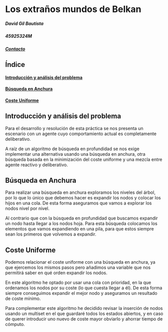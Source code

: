 # Los extraños mundos de Belkan

##### David Gil Bautista

##### 45925324M

##### [Contacto](mailto:davidgilbautista@gmail.com)



## Índice

#### [Introducción y análisis del problema](#id1)

#### [Búsqueda en Anchura](#id2)

#### [Coste Uniforme](#id3)



<div id='id1' />

## Introducción y análisis del problema

Para el desarrollo y resolución de esta práctica se nos presenta un escenario con un agente cuyo comportamiento actual es completamente deliberativo. 

A raíz de un algoritmo de búsqueda en profundidad se nos exige implementar una alternativa usando una búsqueda en anchura, otra búsqueda basada en la minimización del coste uniforme y una mezcla entre agente reactivo y deliberativo.

<div id='id2' />

## Búsqueda en Anchura

Para realizar una búsqueda en anchura exploramos los niveles del árbol, por lo que lo único que debemos hacer es expandir los nodos y colocar los hijos en una cola. De esta forma aseguramos que vamos a explorar los nodos nivel por nivel.

Al contrario que con la búsqueda en profundidad que buscamos expandir un nodo hasta llegar a los nodos hoja. Para esta búsqueda colocamos los elementos que vamos expandiendo en una pila, para que estos siempre sean los primeros que volvemos a expandir.



<div id='id3' />

## Coste Uniforme

Podemos relacionar el coste uniforme con una búsqueda en anchura, ya que ejercemos los mismos pasos pero añadimos una variable que nos permitirá saber en qué orden expandir los nodos.

En este algoritmo he optado por usar una cola con prioridad, en la que ordenamos los nodos por su coste (lo que cuesta llegar a él). De esta forma siempre conseguimos expandir el mejor nodo y aseguramos un resultado de coste mínimo.

Para complementar este algoritmo he decidido revisar la inserción de nodos usando un multiset en el que guardaré todos los estados abiertos, y en caso de querer introducir uno nuevo de coste mayor obviarlo y ahorrar tiempo de cómputo.

